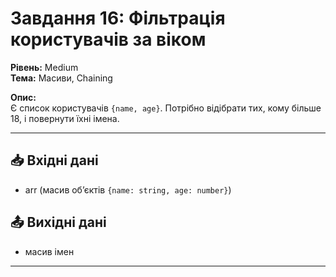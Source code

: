 # Завдання 16: Фільтрація користувачів за віком
**Рівень:** Medium  
**Тема:** Масиви, Chaining  

**Опис:**  
Є список користувачів `{name, age}`. Потрібно відібрати тих, кому більше 18, і повернути їхні імена.  

---
## 📥 Вхідні дані
- arr (масив об’єктів `{name: string, age: number}`)

## 📤 Вихідні дані
- масив імен

---